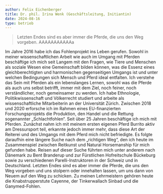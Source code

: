 ```yaml
---
author: Felix Eichenberger
title: Dr. phil. Irina Wenk (Geschäftsleitung, Initiantin)
date: 2024-08-16
type: betrieb
---
```



> Letzten Endes sind es aber immer die Pferde, die uns den Weg vorgeben. AAAAAAAAAAAa

Im Jahre 2016 habe ich das Fohlenprojekt ins Leben gerufen. Sowohl in meiner wissenschaftlichen Arbeit wie auch im Umgang mit Pferden beschäftige ich mich seit Langem mit den Fragen, wie Tiere und Menschen als soziale Wesen eine Gemeinschaft bilden können, was die Essenz eines gleichberechtigten und harmonischen gegenseitigen Umgangs ist und unter welchen Bedingungen sich Mensch und Pferd ideal entfalten. Ich verstehe das Sein mit Pferden als ein lebenslanges Lernen, sowohl was die Pferde als auch uns selbst betrifft, immer mit dem Ziel, noch feiner, noch verständlicher, noch gemeinsamer zu werden.
Ich habe Ethnologie, Politikwissenschaft und Völkerrecht studiert und arbeite als wissenschaftliche Mitarbeiterin an der Universität Zürich. Zwischen 2018 und 2020 erforsche ich im Rahmen eines EU-finanzierten Forschungsprojekts die Produktion, den Handel und die Rettung sogenannter „Schlachtfohlen“.
Seit über 25 Jahren beschäftige ich mich mit Pferden. Zunächst nahm ich mit meinem ersten eigenen Pferd Burrito aktiv am Dressursport teil, erkannte jedoch immer mehr, dass diese Art der Reiterei und des Umgangs mit dem Pferd mich nicht befriedigte. Es folgte daraufhin eine längere Suche nach dem „richtigen Weg“, den ich heute im Zusammenspiel zwischen Reitkunst und Natural Horsemanship für mich gefunden habe. Reisen auf dieser Suche führten mich unter anderem nach Dänemark zu Bent Branderup und zur Fürstlichen Hofreitschule Bückeburg sowie zu verschiedenen Parelli-Instruktoren in der Schweiz und in Deutschland. Letzten Endes sind es aber immer die Pferde, die uns den Weg vorgeben und uns stolpern oder innehalten lassen, um uns dann von Neuem auf den Weg zu schicken. Zu meinen Lehrmeistern gehören heute die Knabstrupperstute Cayenne, der Tinkerwallach Sinbad und die Ganymed-Fohlen.